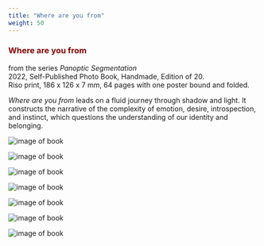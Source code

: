 ```yaml
---
title: "Where are you from"
weight: 50
---
```


### **<span style="color: #850000;">Where are you from</span>**
from the series *Panoptic Segmentation*  
2022, Self-Published Photo Book, Handmade, Edition of 20.   
Riso print, 186 x 126 x 7 mm, 64 pages with one poster bound and folded.

*Where are you from* leads on a fluid journey through shadow and light. It constructs the narrative of the complexity of emotion, desire, introspection, and instinct, which questions the understanding of our identity and belonging.


![image of book](/images/QWERTY/E/where-1.jpg)  


![image of book](/images/QWERTY/E/where-2.jpg)  



![image of book](/images/QWERTY/E/where-3.jpg)  



![image of book](/images/QWERTY/E/where-4.jpg)  


![image of book](/images/QWERTY/E/where-5.jpg)  


![image of book](/images/QWERTY/E/where-6.jpg)  


![image of book](/images/QWERTY/E/where-7.jpg)  